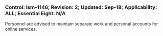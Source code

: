 ### Control: ism-1146; Revision: 2; Updated: Sep-18; Applicability: ALL; Essential Eight: N/A
<p>Personnel are advised to maintain separate work and personal accounts for online services.</p>